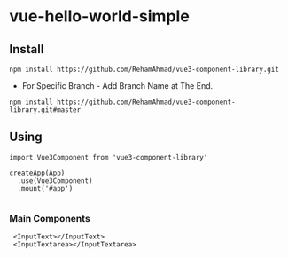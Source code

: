 # vue-hello-world-simple

## Install
```
npm install https://github.com/RehamAhmad/vue3-component-library.git
```
- For Specific Branch - Add Branch Name at The End.
```
npm install https://github.com/RehamAhmad/vue3-component-library.git#master
```


## Using
```
import Vue3Component from 'vue3-component-library'

createApp(App)
  .use(Vue3Component)
  .mount('#app')
  
```
### Main Components
```
 <InputText></InputText>
 <InputTextarea></InputTextarea>

```

